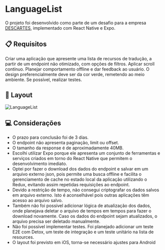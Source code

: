 # LanguageList

O projeto foi desenvolvido como parte de um desafio para a empresa [DESCARTES](https://www.descartes.com/br/home-pt-br), implementado com React Native e Expo.

## 📋 Requisitos

Criar uma aplicação que apresente uma lista de recursos de tradução, a partir de um endpoint não otimizado, com opções de filtros. Aplicar scroll contínuo. Planejar comportamento offline e dar feedback ao usuário.
O design preferencialmente deve ser da cor verde, remetendo ao meio ambiente. Se possível, realizar testes.

## 🎨 Layout


![LanguageList](https://github.com/rodscesars/LanguageList/assets/67443869/e8f5c692-427a-4b3b-8590-79f80cc4b4a7)


## 💻 Considerações

- O prazo para conclusão foi de 3 dias.
- O endpoint não apresenta paginação, limit ou offset.
- O tamanho da response é de aproximadamente 40MB.
- Escolhi utilizar Expo porque ele apresenta um conjunto de ferramentas e serviços criados em torno do React Native que permitem o desenvolvimento imediato.
- Optei por fazer o download dos dados do endpoint e salvar em um arquivo externo json, pois permite uma busca offline e facilita o gerenciamento de cache no estado local da aplicação utilizando o Redux, evitando assim repetidas requisições ao endpoint. 
- Devido a restrição de tempo, não consegui criptografar os dados salvos em arquivo externo. Isto é aconselhável pois outras aplicações têm acesso ao arquivo salvo.
- Também não foi possível adicionar lógica de atualização dos dados, onde planejava deletar o arquivo de tempos em tempos para fazer o download novamente. Caso os dados do endpoint sejam atualizados, o arquivo precisa ser deletado manualmente. 
- Não foi possível implementar testes. Foi planejado adicionar um teste E2E com Detox, um teste de integração e um teste unitário na lista de resources.
- O layout foi previsto em iOS, torna-se necessário ajustes para Android




